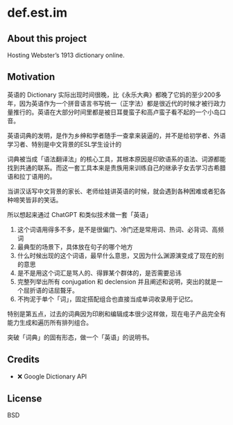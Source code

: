 # def.est.im

## About this project

Hosting Webster’s 1913 dictionary online.

## Motivation

英语的 Dictionary 实际出现时间很晚，比《永乐大典》都晚了它妈的至少200多年，因为英语作为一个拼音语言书写统一（正字法）都是很近代的时候才被行政力量推行的。英语在大部分时间里都是被日耳曼蛮子和高卢蛮子看不起的一个小岛口音。

英语词典的发明，是作为乡绅和学者随手一查拿来装逼的，并不是给初学者、外语学习者、特别是中文背景的ESL学生设计的

词典被当成「语法翻译法」的核心工具，其根本原因是印欧语系的语法、词源都能找到共通的联系。而这一套工具本来是贵族用来训练自己的继承子女去学习古希腊语和拉丁语用的。

当讲汉话写中文背景的家长、老师给娃讲英语的时候，就会遇到各种困难或者犯各种啼笑皆非的笑话。

所以想起来通过 ChatGPT 和类似技术做一套「英语」

1. 这个词语用得多不多，是不是很偏门、冷门还是常用词、热词、必背词、高频词
2. 最典型的场景下，具体放在句子的哪个地方
3. 什么时候出现的这个词语，最早什么意思，又因为什么渊源演变成了现在的别的意思
4. 是不是用这个词汇是骂人的、得罪某个群体的，是否需要忌讳
5. 完整列举出所有 conjugation 和 declension 并且阐述和说明，突出的就是一个屈折语的诘屈聱牙。
6. 不拘泥于单个「词」，固定搭配组合也直接当成单词收录用于记忆。

特别是第五点，过去的词典因为印刷和编辑成本很少这样做，现在电子产品完全有能力生成和遍历所有排列组合。

突破「词典」的固有形态，做一个「英语」的说明书。

## Credits

- ❌ Google Dictionary API 

## License

BSD
